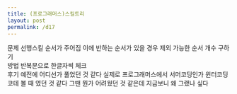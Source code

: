 ```yaml
---
title: (프로그래머스)스킬트리
layout: post
permalink: /d17
---
```


문제
    선행스킬 순서가 주어짐
    이에 반하는 순서가 있을 경우 제외
    가능한 순서 개수 구하기
<br>
방법
    반복문으로 한글자씩 체크
<br>
후기
    예전에 어디선가 풀었던 것 같다
    실제로 프로그래머스에서 서머코딩인가 윈터코딩 코테 볼 때 였던 것 같다
    그땐 뭔가 어려웠던 것 같은데 지금보니 왜 그랬나 싶다